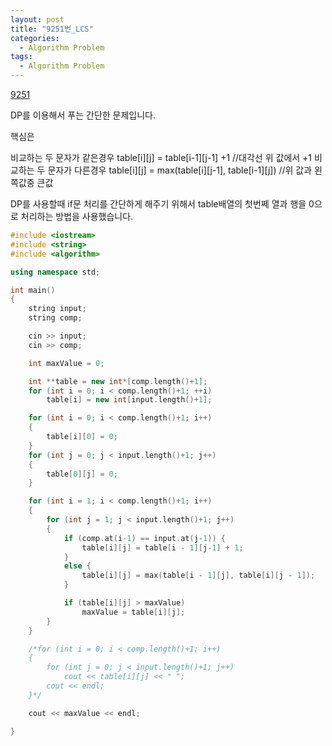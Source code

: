 ```yaml
---
layout: post
title: "9251번_LCS"
categories:
  - Algorithm Problem
tags:
  - Algorithm Problem
---
```


[9251](https://www.acmicpc.net/problem/9251)

DP를 이용해서 푸는 간단한 문제입니다.

핵심은

비교하는 두 문자가 같은경우
  table[i][j] = table[i-1][j-1] +1         //대각선 위 값에서 +1
비교하는 두 문자가 다른경우
  table[i][j] = max(table[i][j-1], table[i-1][j])        //위 값과 왼쪽값중 큰값

DP를 사용할때 if문 처리를 간단하게 해주기 위해서 table배열의 첫번쩨 열과 행을
0으로 처리하는 방법을 사용했습니다.

```c++
#include <iostream>
#include <string>
#include <algorithm>

using namespace std;

int main()
{
    string input;
    string comp;

    cin >> input;
    cin >> comp;

    int maxValue = 0;

    int **table = new int*[comp.length()+1];
    for (int i = 0; i < comp.length()+1; ++i)
        table[i] = new int[input.length()+1];

    for (int i = 0; i < comp.length()+1; i++)
    {
        table[i][0] = 0;
    }
    for (int j = 0; j < input.length()+1; j++)
    {
        table[0][j] = 0;
    }

    for (int i = 1; i < comp.length()+1; i++)
    {
        for (int j = 1; j < input.length()+1; j++)
        {
            if (comp.at(i-1) == input.at(j-1)) {
                table[i][j] = table[i - 1][j-1] + 1;
            }
            else {
                table[i][j] = max(table[i - 1][j], table[i][j - 1]);
            }

            if (table[i][j] > maxValue)
                maxValue = table[i][j];
        }
    }

    /*for (int i = 0; i < comp.length()+1; i++)
    {
        for (int j = 0; j < input.length()+1; j++)
            cout << table[i][j] << " ";
        cout << endl;
    }*/

    cout << maxValue << endl;

}
```

